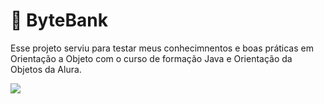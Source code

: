 # 🏦 ByteBank

Esse projeto serviu para testar meus conhecimnentos e boas práticas em Orientação a Objeto com o
curso de formação Java e Orientação da Objetos da Alura.

<img src="https://i.imgur.com/eCQH8PQ.png">

